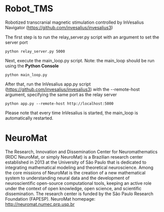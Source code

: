 # Robot_TMS
Robotized transcranial magnetic stimulation controlled by InVesalius Navigator (https://github.com/invesalius/invesalius3)


The first step is to run the relay_server.py script with an argument to set the server port

`python relay_server.py 5000`

Next, execute the main_loop.py script. Note: the main_loop should be run using the **Python Console**

`python main_loop.py`

After that, run the InVesalius app.py script (https://github.com/invesalius/invesalius3) with the --remote-host argument, specifying the same port as the relay server

 `python app.py --remote-host http://localhost:5000`

Please note that every time InVesalius is started, the main_loop is automatically restarted.



# NeuroMat

The Research, Innovation and Dissemination Center for Neuromathematics (RIDC NeuroMat, or simply NeuroMat) is a Brazilian research center established in 2013 at the University of São Paulo that is dedicated to integrating mathematical modeling and theoretical neuroscience. Among the core missions of NeuroMat is the creation of a new mathematical system to understanding neural data and the development of neuroscientific open-source computational tools, keeping an active role under the context of open knowledge, open science, and scientific dissemination. The research center is  funded by the São Paulo Research Foundation (FAPESP). NeuroMat homepage: http://neuromat.numec.prp.usp.br

